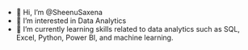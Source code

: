 - 👋 Hi, I’m @SheenuSaxena
- 👀 I’m interested in Data Analytics
- 🌱 I’m currently learning skills related to data analytics such as SQL, Excel, Python, Power BI, and machine learning.




<!---
SheenuSaxena/SheenuSaxena is a ✨ special ✨ repository because its `README.md` (this file) appears on your GitHub profile.
You can click the Preview link to take a look at your changes.
--->
